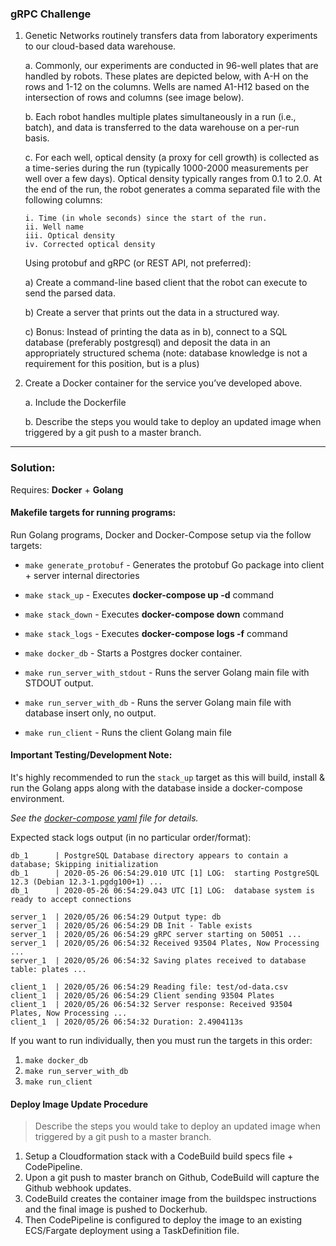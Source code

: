### gRPC Challenge

1.  Genetic Networks routinely transfers data from laboratory experiments to our cloud-based data warehouse.

    a. Commonly, our experiments are conducted in 96-well plates that are handled by robots. These plates are depicted below, with A-H on the rows and 1-12 on the columns. Wells are named A1-H12 based on the intersection of rows and columns (see image below).

    b. Each robot handles multiple plates simultaneously in a run (i.e., batch), and data is transferred to the data warehouse on a per-run basis.

    c. For each well, optical density (a proxy for cell growth) is collected as a time-series during the run (typically 1000-2000 measurements per well over a few days). Optical density typically ranges from 0.1 to 2.0. At the end of the run, the robot generates a comma separated file with the following columns:

        i. Time (in whole seconds) since the start of the run.
        ii. Well name
        iii. Optical density
        iv. Corrected optical density

    Using protobuf and gRPC (or REST API, not preferred):

    a) Create a command-line based client that the robot can execute to send the parsed data.

    b) Create a server that prints out the data in a structured way.

    c) Bonus: Instead of printing the data as in b), connect to a SQL database (preferably postgresql) and deposit the data in an appropriately structured schema (note: database knowledge is not a requirement for this position, but is a plus)

2.  Create a Docker container for the service you’ve developed above.

    a. Include the Dockerfile

    b. Describe the steps you would take to deploy an updated image when triggered by a git push to a master branch.

---

### Solution:

Requires: **Docker** + **Golang**

#### Makefile targets for running programs:

Run Golang programs, Docker and Docker-Compose setup via the follow targets:

- `make generate_protobuf` - Generates the protobuf Go package into client + server internal directories

- `make stack_up` - Executes **docker-compose up -d** command

- `make stack_down` - Executes **docker-compose down** command

- `make stack_logs` - Executes **docker-compose logs -f** command

- `make docker_db` - Starts a Postgres docker container.

- `make run_server_with_stdout` - Runs the server Golang main file with STDOUT output.

- `make run_server_with_db` - Runs the server Golang main file with database insert only, no output.

- `make run_client` - Runs the client Golang main file

#### Important Testing/Development Note:

It's highly recommended to run the `stack_up` target as this will build, install & run the Golang apps along with the database inside a docker-compose environment.

_See the [docker-compose yaml](docker-compose.yml) file for details._

Expected stack logs output (in no particular order/format):

```
db_1      | PostgreSQL Database directory appears to contain a database; Skipping initialization
db_1      | 2020-05-26 06:54:29.010 UTC [1] LOG:  starting PostgreSQL 12.3 (Debian 12.3-1.pgdg100+1) ...
db_1      | 2020-05-26 06:54:29.043 UTC [1] LOG:  database system is ready to accept connections

server_1  | 2020/05/26 06:54:29 Output type: db
server_1  | 2020/05/26 06:54:29 DB Init - Table exists
server_1  | 2020/05/26 06:54:29 gRPC server starting on 50051 ...
server_1  | 2020/05/26 06:54:32 Received 93504 Plates, Now Processing ...
server_1  | 2020/05/26 06:54:32 Saving plates received to database table: plates ...

client_1  | 2020/05/26 06:54:29 Reading file: test/od-data.csv
client_1  | 2020/05/26 06:54:29 Client sending 93504 Plates
client_1  | 2020/05/26 06:54:32 Server response: Received 93504 Plates, Now Processing ...
client_1  | 2020/05/26 06:54:32 Duration: 2.4904113s
```

If you want to run individually, then you must run the targets in this order:

1. `make docker_db`
2. `make run_server_with_db`
3. `make run_client`

#### Deploy Image Update Procedure

> Describe the steps you would take to deploy an updated image when triggered by a git push to a master branch.

1. Setup a Cloudformation stack with a CodeBuild build specs file + CodePipeline.
2. Upon a git push to master branch on Github, CodeBuild will capture the Github webhook updates.
3. CodeBuild creates the container image from the buildspec instructions and the final image is pushed to Dockerhub.
4. Then CodePipeline is configured to deploy the image to an existing ECS/Fargate deployment using a TaskDefinition file.

